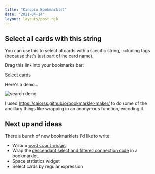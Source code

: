 ```yaml
---
title: "Kinopio Bookmarklet"
date: "2021-04-14"
layout: layouts/post.njk
---
```


## Select all cards with this string

You can use this to select all cards with a specific string, including tags
(because that's just part of the card name).

Drag this link into your bookmarks bar:

<a href="javascript:(function()%7Blet%20searchTerm%20%3D%20window.prompt(%22Select%20all%20cards%20with%20this%20string%22%2C%20%22Search%20term%22)%3B%0Alet%20vueState%20%3D%20document.querySelector(%22%23app%22).__vue__.%24store.state%0AvueState.multipleCardsSelectedIds%20%3D%20vueState.currentSpace.cards.filter(c%20%3D%3E%20c.name.includes(searchTerm)%20).map(c%20%3D%3E%20c.id)%7D)()%3B">Select
cards</a>

Here's a demo...

![search demo](../../img/search-bookmarklet.gif)

I used https://caiorss.github.io/bookmarklet-maker/ to do some of the ancillary
things like wrapping in an anonymous function, encoding it.

## Next up and ideas

There a bunch of new bookmarklets I'd like to write:

- Write a
  [word count widget](https://club.kinopio.club/t/desk-accessory-widget-ideas/198/4?u=bentsai)
- Wrap the
  [descendant select and filtered connection code](https://www.bentsai.org/posts/2021-04-13-kinopio-select/)
  in a bookmarklet.
- Space statistics widget
- Select cards by regular expression

